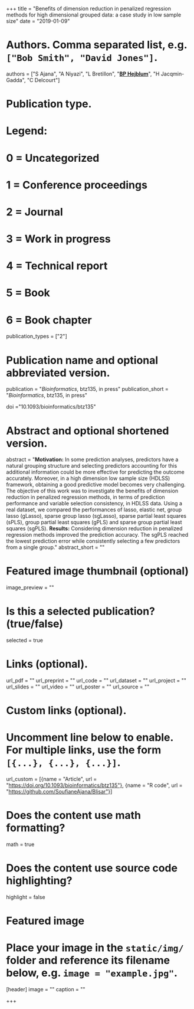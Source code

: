 +++
title = "Benefits of dimension reduction in penalized regression methods for high dimensional grouped data: a case study in low sample size"
date = "2019-01-09"



# Authors. Comma separated list, e.g. `["Bob Smith", "David Jones"]`.
authors = ["S Ajana", "A Niyazi", "L Bretillon", "<u>**BP Hejblum**</u>", "H Jacqmin-Gadda", "C Delcourt"]
# Publication type.
# Legend:
# 0 = Uncategorized
# 1 = Conference proceedings
# 2 = Journal
# 3 = Work in progress
# 4 = Technical report
# 5 = Book
# 6 = Book chapter
publication_types = ["2"]

# Publication name and optional abbreviated version.
publication = "*Bioinformatics*, btz135, in press"
publication_short = "*Bioinformatics*, btz135, in press"

doi ="10.1093/bioinformatics/btz135"

# Abstract and optional shortened version.
abstract = "**Motivation:** In some prediction analyses, predictors have a natural grouping structure and selecting predictors accounting for this additional information could be more effective for predicting the outcome accurately. Moreover, in a high dimension low sample size (HDLSS) framework, obtaining a good predictive model becomes very challenging. The objective of this work was to investigate the benefits of dimension reduction in penalized regression methods, in terms of prediction performance and variable selection consistency, in HDLSS data. Using a real dataset, we compared the performances of lasso, elastic net, group lasso (gLasso), sparse group lasso (sgLasso), sparse partial least squares (sPLS), group partial least squares (gPLS) and sparse group partial least squares (sgPLS). **Results:** Considering dimension reduction in penalized regression methods improved the prediction accuracy. The sgPLS reached the lowest prediction error while consistently selecting a few predictors from a single group."
abstract_short = ""

# Featured image thumbnail (optional)
image_preview = ""

# Is this a selected publication? (true/false)
selected = true

# Links (optional).
url_pdf = ""
url_preprint = ""
url_code = ""
url_dataset = ""
url_project = ""
url_slides = ""
url_video = ""
url_poster = ""
url_source = ""

# Custom links (optional).
# Uncomment line below to enable. For multiple links, use the form `[{...}, {...}, {...}]`.
url_custom = [{name = "Article", url = "https://doi.org/10.1093/bioinformatics/btz135"}, {name = "R code", url = "https://github.com/SoufianeAjana/Blisar"}]


# Does the content use math formatting?
math = true

# Does the content use source code highlighting?
highlight = false

# Featured image
# Place your image in the `static/img/` folder and reference its filename below, e.g. `image = "example.jpg"`.
[header]
image = ""
caption = ""

+++
